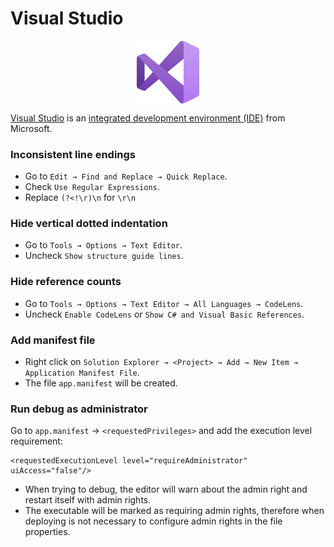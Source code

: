 # Visual Studio

<p align="center"><img align="center" width="20%" height="20%" src="assets/visualstudio.svg"></p>

[Visual Studio](https://en.wikipedia.org/wiki/Microsoft_Visual_Studio) is an [integrated development environment (IDE)](https://en.wikipedia.org/wiki/Integrated_development_environment) from Microsoft.

### Inconsistent line endings

* Go to `Edit → Find and Replace → Quick Replace`.
* Check `Use Regular Expressions`.
* Replace `(?<!\r)\n` for `\r\n`

### Hide vertical dotted indentation

* Go to `Tools → Options → Text Editor`.
* Uncheck `Show structure guide lines`.

### Hide reference counts

* Go to `Tools → Options → Text Editor → All Languages → CodeLens`.
* Uncheck `Enable CodeLens` or `Show C# and Visual Basic References`.

### Add manifest file

* Right click on `Solution Explorer → <Project> → Add → New Item → Application Manifest File`.
* The file `app.manifest` will be created.

### Run debug as administrator

Go to `app.manifest` → `<requestedPrivileges>` and add the execution level requirement:
```
<requestedExecutionLevel level="requireAdministrator" uiAccess="false"/>
```
* When trying to debug, the editor will warn about the admin right and restart itself with admin rights.
* The executable will be marked as requiring admin rights, therefore when deploying is not necessary to configure admin rights in the file properties.
